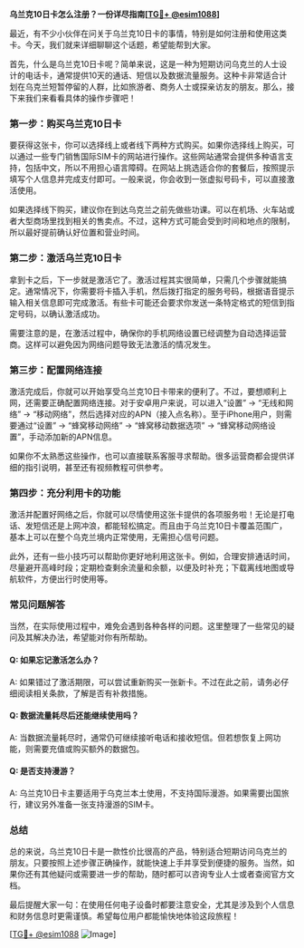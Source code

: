 **乌兰克10日卡怎么注册？一份详尽指南[[TG💪+ @esim1088](https://t.me/s/esim1088)]**

最近，有不少小伙伴在问关于乌兰克10日卡的事情，特别是如何注册和使用这类卡。今天，我们就来详细聊聊这个话题，希望能帮到大家。

首先，什么是乌兰克10日卡呢？简单来说，这是一种为短期访问乌克兰的人士设计的电话卡，通常提供10天的通话、短信以及数据流量服务。这种卡非常适合计划在乌克兰短暂停留的人群，比如旅游者、商务人士或探亲访友的朋友。那么，接下来我们来看看具体的操作步骤吧！

### **第一步：购买乌兰克10日卡**

要获得这张卡，你可以选择线上或者线下两种方式购买。如果你选择线上购买，可以通过一些专门销售国际SIM卡的网站进行操作。这些网站通常会提供多种语言支持，包括中文，所以不用担心语言障碍。在网站上挑选适合你的套餐后，按照提示填写个人信息并完成支付即可。一般来说，你会收到一张虚拟号码卡，可以直接激活使用。

如果选择线下购买，建议你在到达乌克兰之前先做些功课。可以在机场、火车站或者大型商场里找到相关的售卖点。不过，这种方式可能会受到时间和地点的限制，所以最好提前确认好位置和营业时间。

### **第二步：激活乌兰克10日卡**

拿到卡之后，下一步就是激活它了。激活过程其实很简单，只需几个步骤就能搞定。通常情况下，你需要将卡插入手机，然后拨打指定的服务号码，根据语音提示输入相关信息即可完成激活。有些卡可能还会要求你发送一条特定格式的短信到指定号码，以确认激活成功。

需要注意的是，在激活过程中，确保你的手机网络设置已经调整为自动选择运营商。这样可以避免因为网络问题导致无法激活的情况发生。

### **第三步：配置网络连接**

激活完成后，你就可以开始享受乌兰克10日卡带来的便利了。不过，要想顺利上网，还需要正确配置网络连接。对于安卓用户来说，可以进入“设置” -> “无线和网络” -> “移动网络”，然后选择对应的APN（接入点名称）。至于iPhone用户，则需要通过“设置” -> “蜂窝移动网络” -> “蜂窝移动数据选项” -> “蜂窝移动网络设置”，手动添加新的APN信息。

如果你不太熟悉这些操作，也可以直接联系客服寻求帮助。很多运营商都会提供详细的指引说明，甚至还有视频教程可供参考。

### **第四步：充分利用卡的功能**

激活并配置好网络之后，你就可以尽情使用这张卡提供的各项服务啦！无论是打电话、发短信还是上网冲浪，都能轻松搞定。而且由于乌兰克10日卡覆盖范围广，基本上可以在整个乌克兰境内正常使用，无需担心信号问题。

此外，还有一些小技巧可以帮助你更好地利用这张卡。例如，合理安排通话时间，尽量避开高峰时段；定期检查剩余流量和余额，以便及时补充；下载离线地图或导航软件，方便出行时使用等。

### **常见问题解答**

当然，在实际使用过程中，难免会遇到各种各样的问题。这里整理了一些常见的疑问及其解决办法，希望能对你有所帮助。

#### Q: 如果忘记激活怎么办？
A: 如果错过了激活期限，可以尝试重新购买一张新卡。不过在此之前，请务必仔细阅读相关条款，了解是否有补救措施。

#### Q: 数据流量耗尽后还能继续使用吗？
A: 当数据流量耗尽时，通常仍可继续接听电话和接收短信。但若想恢复上网功能，则需要充值或购买额外的数据包。

#### Q: 是否支持漫游？
A: 乌兰克10日卡主要适用于乌克兰本土使用，不支持国际漫游。如果需要出国旅行，建议另外准备一张支持漫游的SIM卡。

### **总结**

总的来说，乌兰克10日卡是一款性价比很高的产品，特别适合短期访问乌克兰的朋友。只要按照上述步骤正确操作，就能快速上手并享受到便捷的服务。当然，如果你还有其他疑问或需要进一步的帮助，随时都可以咨询专业人士或者查阅官方文档。

最后提醒大家一句：在使用任何电子设备时都要注意安全，尤其是涉及到个人信息和财务信息时更需谨慎。希望每位用户都能愉快地体验这段旅程！

[[TG💪+ @esim1088](https://t.me/s/esim1088) ![Image](https://i.postimg.cc/4NQfJmqS/Snipaste-2025-05-13-00-14-12.png)]